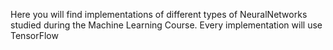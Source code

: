 Here you will find implementations of different types of NeuralNetworks studied during the Machine Learning Course. Every implementation will use TensorFlow
